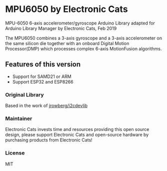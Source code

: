 # MPU6050 by Electronic Cats

MPU-6050 6-axis accelerometer/gyroscope Arduino Library
adapted for Arduino Library Manager by Electronic Cats, Feb 2019

The MPU6050 combines a 3-axis gyroscope and a 3-axis accelerometer on the same silicon die together with
an onboard Digital Motion Processor(DMP) which processes complex 6-axis MotionFusion algorithms.

## Features of this version

- Support for SAMD21 or ARM
- Support ESP32 and ESP8266

### Original Library

Based in the work of [jrowberg/i2cdevlib](https://github.com/jrowberg/i2cdevlib/tree/master/Arduino/MPU6050)

### Maintainer

Electronic Cats invests time and resources providing this open source design, please support Electronic Cats and open-source hardware by purchasing products from Electronic Cats!

### License

MIT


